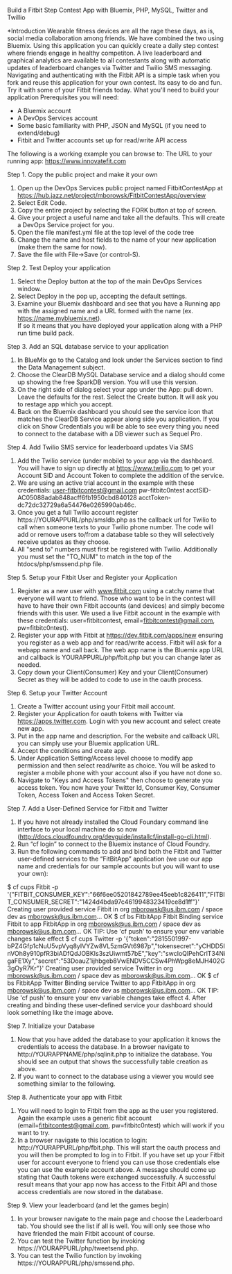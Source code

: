 Build a Fitbit Step Contest App with Bluemix, PHP, MySQL, Twitter and Twillio

*Introduction
  Wearable fitness devices are all the rage these days, as is, social media collaboration among friends.  We have combined the two using Bluemix.  Using this application you can quickly create a daily step contest where friends engage in healthy competiton.  A live leaderboard and graphical analytics are available to all contestants along with automatic updates of leaderboard changes via Twitter and Twilio SMS messaging.  Navigating and authenticating with the Fitbit API is a simple task when you fork and reuse this application for your own contest.  Its easy to do and fun. Try it with some of your Fitbit friends today.
What you'll need to build your application
Prerequisites you will need: 
-  A Bluemix account
-  A DevOps Services account
-  Some basic familiarity with PHP, JSON and MySQL (if you need to extend/debug)
-  Fitbit and Twitter accounts set up for read/write API access

The following is a working example you can browse to:
  The URL to your running app: https://www.innovatefit.com

Step 1. Copy the public project and make it your own
1. Open up the DevOps Services public project named FitbitContestApp at https://hub.jazz.net/project/mborowsk/FitbitContestApp/overview
2. Select Edit Code.
3. Copy the entire project by selecting the FORK button at top of screen.
4. Give your project a useful name and take all the defaults. This will create a DevOps Service project for you.
5. Open the file manifest.yml file at the top level of the code tree
6. Change the name and host fields to the name of your new application (make them the same for now).
7. Save the file with File->Save (or control-S).

Step 2. Test Deploy your application
1. Select the Deploy button at the top of the main DevOps Services window. 
2. Select Deploy in the pop up, accepting the default settings.
3. Examine your Bluemix dashboard and see that you have a Running app with the assigned name and a URL formed with the name (ex.  https://name.mybluemix.net).  
If so it means that you have deployed your application along with a PHP run time build pack.

Step 3.  Add an SQL database service to your application
1. In BlueMix go to the Catalog and look under the Services section to find the Data Management subject.
2. Choose the ClearDB MySQL Database service and a dialog should come up showing the free SparkDB version.  You will use this version.
3. On the right side of dialog select your app under the App: pull down.  Leave the defaults for the rest.  Select the Create button.  It will ask you to restage app which you accept.
4. Back on the Bluemix dashboard you should see the service icon that matches the ClearDB Service appear along side you application.  If you click on Show Credentials you will be able to see every thing you need to connect to the database with a DB viewer such as Sequel Pro.

Step 4. Add Twilio SMS service for leaderboard updates Via SMS
1. Add the Twilio service (under mobile) to your app via the dashboard.  You will have to sign up directly at https://www.twilio.com to get your Account SID and Account Token to complete the addition of the service.
2. We are using an active trial account in the example with these credentials: user-fitbitcontest@gmail.com pw-fitbitc0ntest acctSID-AC05088adab848acff6fb1950cbd840128 acctToken-dc72dc32729a6a54476e0265990ab46c.
3. Once you get a full Twilio account register https://YOURAPPURL/php/smsldb.php as the callback url for Twilio to call when someone texts to your Twilio phone number.  The code will add or remove users to/from a database table so they will selectively receive updates as they choose.
4. All "send to" numbers must first be registered with Twilio. Additionally you must set the "TO_NUM" to match in the top of the htdocs/php/smssend.php file.

Step 5. Setup your Fitbit User and Register your Application
1. Register as a new user with www.fitbit.com using a catchy name that everyone will want to friend.  Those who want to be in the contest will have to have their own Fitbit accounts (and devices) and simply become friends with this user.  We used a live Fitbit account in the example with these credentials:  user=fitbitcontest, email=fitbitcontest@gmail.com, pw=fitbitc0ntest).
2. Register your app with Fitbit at https://dev.fitbit.com/apps/new ensuring you register as a web app and for read/write access.  Fitbit will ask for a webapp name and call back.  The web app name is the Bluemix app URL and callback is YOURAPPURL/php/fbit.php but you can change later as needed.
3. Copy down your Client(Consumer) Key and your Client(Consumer) Secret as they will be added to code to use in the oauth process.

Step 6. Setup your Twitter Account
1. Create a Twitter account using your Fitbit mail account.
2. Register your Application for oauth tokens with Twitter via https://apps.twitter.com.  Login with you new account and select create new app.
3. Put in the app name and description.  For the website and callback URL you can simply use your  Bluemix application URL.
4. Accept the conditions and create app. 
5. Under Application Setting/Access level choose to modify app permission and then select read/write as choice.  You will be asked to register a mobile phone with your account also if you have not done so.
6. Navigate to "Keys and Access Tokens" then choose to generate you access token.
You now have your Twitter Id, Consumer Key, Consumer Token, Access Token and Access Token Secret. 

Step 7. Add a User-Defined Service for Fitbit and Twitter 
1. If you have not already installed the Cloud Foundary command line interface to your local machine do so now (http://docs.cloudfoundry.org/devguide/installcf/install-go-cli.html).
2. Run “cf login”  to connect to the Bluemix instance of Cloud Foundry.
3. Run the following commands to add and bind both the Fitbit and Twitter user-defined services to the “FitBitApp” application (we use our app name and credentials for our sample accounts but you will want to use your own):

$ cf cups Fitbit -p '{"FITBIT_CONSUMER_KEY":"66f6ee05201842789ee45eeb1c826411","FITBIT_CONSUMER_SECRET":"1424d4bda97c4619948323419ce8d1ff"}'
Creating user provided service Fitbit in org mborowsk@us.ibm.com / space dev as mborowsk@us.ibm.com...
OK
$ cf bs FitbitApp Fitbit
Binding service Fitbit to app FitbitApp in org mborowsk@us.ibm.com / space dev as mborowsk@us.ibm.com...
OK
TIP: Use 'cf push' to ensure your env variable changes take effect
$ cf cups Twitter -p '{"token":"2815501997-bPZ4Gfp1cNuU5vpVyq8yIVYZw8VL5zmGVt6987p","tokensecret":"yCHDD5InVOh8y910pfR3biADfQdJOBKIs3szUiwmt57bE","key":"swcIoQlPehCrlT34NigaFE1Xy","secret":"53DoauZ1ijhbgeb8VwENDV5CCSw4PhWpg8eMJH402G3gOyR7Kr"}'
Creating user provided service Twitter in org mborowsk@us.ibm.com / space dev as mborowsk@us.ibm.com...
OK
$ cf bs FitbitApp Twitter
Binding service Twitter to app FitbitApp in org mborowsk@us.ibm.com / space dev as mborowsk@us.ibm.com...
OK
TIP: Use 'cf push' to ensure your env variable changes take effect
4. After creating and binding these user-defined service your dashboard should look something like the image above.

Step 7. Initialize your Database
1. Now that you have added the database to your application it knows the credentials to access the database.   In a browser navigate to http://YOURAPPNAME/php/sqlinit.php to initialize the database.
You should see an output that shows the successfully table creation as above.
2. If you want to connect to the database using a viewer you would see something similar to the following.


Step 8. Authenticate your app with Fitbit
1. You will need to login to Fitbit from the app as the user you registered.  Again the example uses a generic fibit account (email=fitbitcontest@gmail.com, pw=fitbitc0ntest) which will work if you want to try.
2. In a browser navigate to this location to login: http://YOURAPPURL/php/fbit.php.  This will start the oauth process and you will then be prompted to log in to Fitbit.  If you have set up your Fitbit user for account everyone to friend you can use those credentials else you can use the example account above. 
A message should come up stating that Oauth tokens were exchanged successfully.   A successful result means that your app now has access to the Fitbit API and those access credentials are now stored in the database.

Step  9. View your leaderboard (and let the games begin)
1. In your browser navigate to the main page and choose the Leaderboard tab.  You should see the list if all is well.  You will only see those who have friended the main Fitbit account of course. 
2. You can test the Twitter function by invoking https://YOURAPPURL/php/tweetsend.php.
3. You can test the Twilio function by invoking https://YOURAPPURL/php/smssend.php.	
		